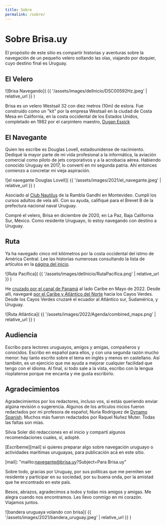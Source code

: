 ```yaml
---
title: Sobre
permalink: /sobre/
---
```


# Sobre Brisa.uy

El propósito de este sitio es compartir historias y aventuras sobre la
navegación de un pequeño velero soltando las olas, viajando por doquier, cuyo
destino final es Uruguay.

## El Velero

![Brisa Navegando](
  {{ '/assets/images/delInicio/DSC00592Hz.jpeg' | relative_url }}
)

Brisa es un velero Westsail 32 con diez metros (10m) de eslora.
Fue construido como un "kit" por la empresa Westsail en la ciudad de
Costa Mesa en California, en la costa occidental de los
Estados Unidos, completado  en 1982 por el carpintero maestro, [Dugan
Essick][essick]

[essick]: https://www.essickwoodworks.com/

## El Navegante

Quien les escribe es Douglas Lovell, estadounidense de nacimiento. Dediqué la
mayor parte de mi vida profesional a la informática, la aviación comercial como
piloto de jets corporativos y a la acrobacia aérea.  Habiendo conocido Uruguay
en 2017, lo convertí en mi segunda patria. Ahí entonces
comienzo a concretar mi vieja aspiración.

![el navegante Douglas Lovell](
  {{ '/assets/images/2021/el_navegante.jpeg' | relative_url }}
)

Asociado al [Club Nautilus][nyc] de la Rambla Gandhi en Montevideo.
Cumplí los cursos adultos de vela allí. Con su ayuda, califiqué para el Brevet
B de la prefectura nacional naval Uruguay.

[nyc]: https://nyc.com.uy/

Compré el velero, Brisa en diciembre de 2020, en La Paz, Baja California Sur,
México.  Como residente Uruguayo, lo estoy navegando con destino a Uruguay.

## Ruta

Ya ha navegado cinco mil kilómetros por la costa occidental del istmo de
América Central. Lee las historias numerosas consultando la lista de
artículos en la [página del inicio][lista].

[lista]: /

![Ruta Pacífica](
  {{ '/assets/images/delInicio/RutaPacífica.png' | relative_url }}
)

He [cruzado por el canal de Panamá][canal] al lado Caribe en Mayo de 2022.
Desde allí, navegaré [por el Caribe y Atlántico del Norte][agenda] hacia
los Cayos Verdes. Desde los Cayos Verdes cruzaré el ecuador al Atlántico
sur, Sudamérica, y Uruguay.

[canal]: /2022/05/06/El-Canal-de-Panam%C3%A1.html
[agenda]: /2022/11/20/Agenda-2023.html

![Ruta Atlántica](
  {{ '/assets/images/2022/Agenda/combined_maps.png' | relative_url }}
)

## Audiencia

Escribo para lectores uruguayos, amigos y amigas, compañeros y conocidos.
Escribo en español para ellos, y con una segunda razón mucho menor: hay tanto
escrito sobre el tema en inglés y menos en castellano. Así también, es un
ejercicio que me ayuda a mejorar cualquier facilidad que tengo con el idioma.
Al final, si todo sale a la vista, escribo con la lengua rioplatense porque me
encanta y me gusta escribirlo.

## Agradecimientos

Agradecimientos por los redactores, incluso vos, si estás queriendo enviar
algúna revisión o sugerencia.  Algunos de los artículos inicios fueron
redactados por mi profesora de español, Nuria Rodriguez de [Dynamo
Spanish][dynamo]. Muchos más fueron redactados por Raquel Nuñez Muter.
Todas las faltas son mías.

Silvia Soler dió redacciones en el inicio y compartí algunos recomendaciones
cuales, sí, adopté.

[dynamo]: https://dynamospanish.com/about/

[Escríbeme][mail] si quieres preparar algo sobre navegación uruguayo o
actividades marítimas uruguayas, para publicación acá en este sitio.

[mail]: "mailto:navegante@brisa.uy?Subject=Para Brisa.uy"

Sobre todo, gracias por Uruguay, por sus políticas que me permiten
ser residente y participar en su sociedad, por su buena onda, por la
amistad que he encontrado en este país.

Besos, abrazos, agradecimos a todos y todas mis amigos y amigas.
Me alegra cuando nos encontramos. Les llevo conmigo en mi corazón.
Viajamos juntos.

![bandera uruguaya volando con brisa](
  {{ '/assets/images/2021/bandera_uruguay.jpeg' | relative_url }}
)

